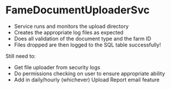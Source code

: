 # FameDocumentUploaderSvc


- Service runs and monitors the upload directory
- Creates the appropriate log files as expected
- Does all validation of the document type and the farm ID
- Files dropped are then logged to the SQL table successfully!

Still need to:
- Get file uploader from security logs
- Do permissions checking on user to ensure appropriate ability
- Add in daily/hourly (whichever) Upload Report email feature
